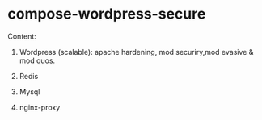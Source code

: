 # compose-wordpress-secure

Content:

1. Wordpress (scalable): apache hardening, mod securiry,mod evasive & mod quos.

2. Redis

3. Mysql

4. nginx-proxy

